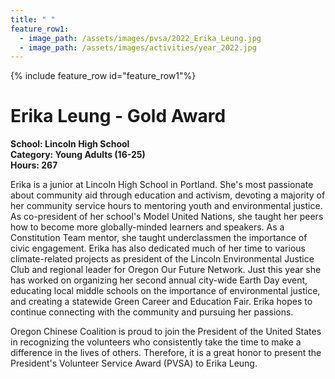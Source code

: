 ```yaml
---
title: " "
feature_row1:
  - image_path: /assets/images/pvsa/2022_Erika_Leung.jpg
  - image_path: /assets/images/activities/year_2022.jpg
---
```


{% include feature_row id="feature_row1"%}

# Erika Leung - Gold Award

**School: Lincoln High School**  
**Category: Young Adults (16-25)**  
**Hours: 267**  

Erika is a junior at Lincoln High School in Portland. She's most passionate about community aid through education and activism, devoting a majority of her community service hours to mentoring youth and environmental justice. As co-president of her school's Model United Nations, she taught her peers how to become more globally-minded learners and speakers. As a Constitution Team mentor, she taught underclassmen the importance of civic engagement. Erika has also dedicated much of her time to various climate-related projects as president of the Lincoln Environmental Justice Club and regional leader for Oregon Our Future Network. Just this year she has worked on organizing her second annual city-wide Earth Day event, educating local middle schools on the importance of environmental justice, and creating a statewide Green Career and Education Fair. Erika hopes to continue connecting with the community and pursuing her passions.

Oregon Chinese Coalition is proud to join the President of the United States in recognizing the volunteers who consistently take the time to make a difference in the lives of others. Therefore, it is a great honor to present the President's Volunteer Service Award (PVSA) to Erika Leung.
